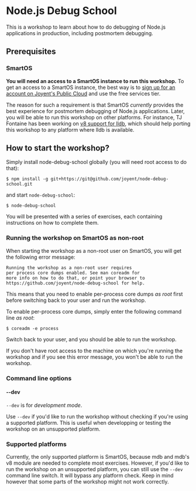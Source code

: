 # Node.js Debug School

This is a workshop to learn about how to do debugging of Node.js applications
in production, including postmortem debugging.

## Prerequisites

### SmartOS

__You will need an access to a SmartOS instance to run this workshop.__ To get
an access to a SmartOS instance, the best way is to [sign up for an account on
Joyent's Public Cloud](https://my.joyent.com/landing/signup/701800000015N22)
and use the free services tier.

The reason for such a requirement is that SmartOS _currently_ provides the
best experience for postmortem debugging of Node.js applications. Later, you
will be able to run this workshop on other platforms. For instance, TJ
Fontaine has been working on [v8 support for
lldb](https://github.com/tjfontaine/lldb-v8), which should help porting this
workshop to any platform where lldb is available.

## How to start the workshop?

Simply install node-debug-school globally (you will need root access to do that):
```
$ npm install -g git+https://git@github.com/joyent/node-debug-school.git
```
and start `node-debug-school`:
```
$ node-debug-school
```

You will be presented with a series of exercises, each containing instructions
on how to complete them.

### Running the workshop on SmartOS as non-root

When starting the workshop as a non-root user on SmartOS, you will get the
following error message:

```
Running the workshop as a non-root user requires
per process core dumps enabled. See man coreadm for
more info on how to do that, or point your browser to
https://github.com/joyent/node-debug-school for help.
```

This means that you need to enable per-process core dumps _as root_ first
before switching back to your user and run the workshop.

To enable per-process core dumps, simply enter the following command line _as
root_:
```
$ coreadm -e process
```

Switch back to your user, and you should be able to run the workshop.

If you don't have root access to the machine on which you're running the
workshop and if you see this error message, you won't be able to run the
workshop.

### Command line options

#### --dev

`--dev` is for _development mode_.

Use `--dev` if you'd like to run the workshop without checking if you're using
a supported platform. This is useful when developping or testing the workshop
on an unsupported platform.

### Supported platforms

Currently, the only supported platform is SmartOS, because mdb and mdb's v8
module are needed to complete most exercises. However, if you'd like to run
the workshop on an unsupported platform, you can still use the `--dev` command
line switch. It will bypass any platform check. Keep in mind however that some
parts of the workshop might not work correctly.
